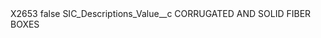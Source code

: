 <?xml version="1.0" encoding="UTF-8"?>
<CustomMetadata xmlns="http://soap.sforce.com/2006/04/metadata" xmlns:xsi="http://www.w3.org/2001/XMLSchema-instance" xmlns:xsd="http://www.w3.org/2001/XMLSchema">
    <label>X2653</label>
    <protected>false</protected>
    <values>
        <field>SIC_Descriptions_Value__c</field>
        <value xsi:type="xsd:string">CORRUGATED AND SOLID FIBER BOXES</value>
    </values>
</CustomMetadata>
